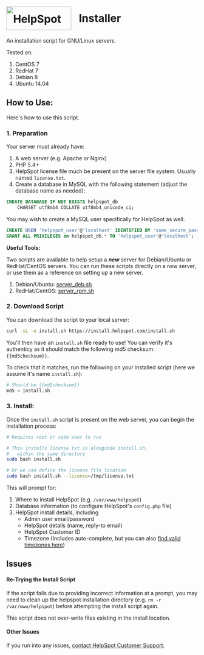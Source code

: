 

<h1 style="line-height:62px;"><img src="https://www.helpspot.com/img/logo.png" alt="HelpSpot logo" height="62" width="171" style="float: left; margin-right: 20px;"> Installer</h1>

An installation script for GNU/Linux servers.

Tested on:

1. CentOS 7
2. RedHat 7
3. Debian 8
4. Ubuntu 14.04

<!--
Notes:

RedHat/CentOS 6 fairly common, but they need php 5.4 and mysql 5.5 minimum.
That will need documentation to note that.
-->

## How to Use:

Here's how to use this script.

### 1. Preparation

Your server must already have:

1. A web server (e.g. Apache or Nginx)
2. PHP 5.4+
3. HelpSpot license file much be present on the server file system. Usually named `license.txt`.
4. Create a database in MySQL with the following statement (adjust the database name as needed):

```sql
CREATE DATABASE IF NOT EXISTS helpspot_db 
    CHARSET utf8mb4 COLLATE utf8mb4_unicode_ci;
```

You may wish to create a MySQL user specifically for HelpSpot as well.

```sql
CREATE USER 'helpspot_user'@'localhost' IDENTIFIED BY 'some_secure_password';
GRANT ALL PRIVILEGES on helpspot_db.* TO 'helpspot_user'@'localhost';
```

**Useful Tools:**

Two scripts are available to help setup a ***new*** server for Debian/Ubuntu or RedHat/CentOS servers. You can run these scripts directly on a new server, or use them as a reference on setting up a new server.

1. Debian/Ubuntu: [server_deb.sh](https://install.helpspot.com/server_deb.sh)
2. RedHat/CentOS: [server_rpm.sh](https://install.helpspot.com/server_rpm.sh)

### 2. Download Script

You can download the script to your local server:

```bash
curl -sL -o install.sh https://install.helpspot.com/install.sh
```

You'll then have an `install.sh` file ready to use! You can verify it's authenticy as it should match the following md5 checksum: `{{md5checksum}}`.

To check that it matches, run the following on your installed script (here we assume it's name `install.sh`):

```bash
# Should be {{md5checksum}}
md5 < install.sh
```

### 3. Install:

Once the `install.sh` script is present on the web server, you can begin the installation process:

```bash
# Requires root or sudo user to run

# This installs license.txt is alongside install.sh,
#   within the same directory
sudo bash install.sh

# Or we can define the license file location
sudo bash install.sh --license=/tmp/license.txt
```

This will prompt for:

1. Where to install HelpSpot (e.g. `/var/www/helpspot`)
2. Database information (to configure HelpSpot's `config.php` file)
3. HelpSpot install details, including 
    - Admin user email/password
    - HelpSpot details (name, reply-to email)
    - HelpSpot Customer ID
    - Timezone (Includes auto-complete, but you can also [find valid timezones here](http://php.net/manual/en/timezones.php))

## Issues

#### Re-Trying the Install Script

If the script fails due to providing incorrect information at a prompt, you may need to clean up the helpspot installation directory (e.g. `rm -r /var/www/helpspot`) before attempting the install script again.

This script does not over-write files existing in the install location.

#### Other Issues

If you run into any issues, [contact HelpSpot Customer Support](https://support.helpspot.com/index.php?pg=request).
